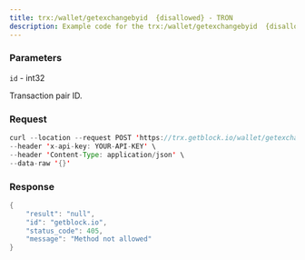 ```yaml
---
title: trx:/wallet/getexchangebyid  {disallowed} - TRON
description: Example code for the trx:/wallet/getexchangebyid  {disallowed} rest method. Сomplete guide on how to use trx:/wallet/getexchangebyid  {disallowed} rest in GetBlock.io Web3 documentation.
---
```


### Parameters


`id` - int32

Transaction pair ID.

### Request

``` java
curl --location --request POST 'https://trx.getblock.io/wallet/getexchangebyid' \
--header 'x-api-key: YOUR-API-KEY' \
--header 'Content-Type: application/json' \
--data-raw '{}'
```

###  Response

``` java
{
    "result": "null",
    "id": "getblock.io",
    "status_code": 405,
    "message": "Method not allowed"
}
```


